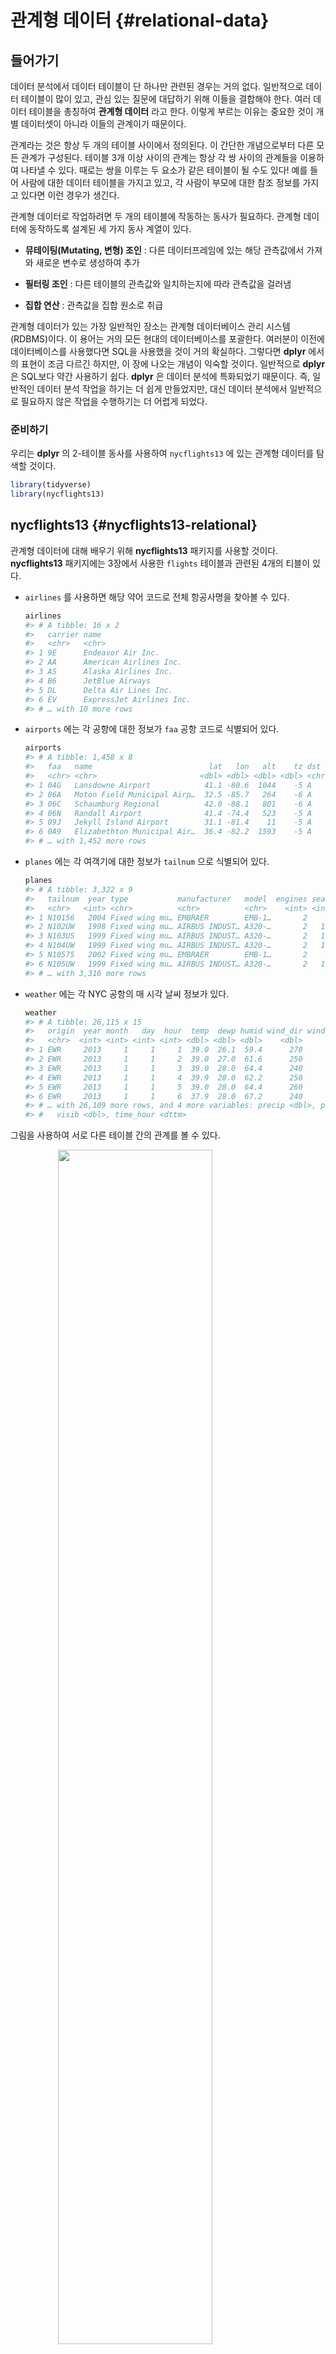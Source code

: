 
# 관계형 데이터 {#relational-data}

## 들어가기

데이터 분석에서 데이터 테이블이 단 하나만 관련된 경우는 거의 없다. 일반적으로 데이터 테이블이 많이 있고, 관심 있는 질문에 대답하기 위해 이들을 결합해야 한다. 여러 데이터 테이블을 총칭하여 **관계형 데이터** 라고 한다. 이렇게 부르는 이유는 중요한 것이 개별 데이터셋이 아니라 이들의 관계이기 때문이다. 

관계라는 것은 항상 두 개의 테이블 사이에서 정의된다. 이 간단한 개념으로부터 다른 모든 관계가 구성된다. 테이블 3개 이상 사이의 관계는 항상 각 쌍 사이의 관계들을 이용하여 나타낼 수 있다. 때로는 쌍을 이루는 두 요소가 같은 테이블이 될 수도 있다! 예를 들어 사람에 대한 데이터 테이블을 가지고 있고, 각 사람이 부모에 대한 참조 정보를 가지고 있다면 이런 경우가 생긴다.

관계형 데이터로 작업하려면 두 개의 테이블에 작동하는 동사가 필요하다. 관계형 데이터에 동작하도록 설계된 세 가지 동사 계열이 있다.

* **뮤테이팅(Mutating, 변형) 조인** : 다른 데이터프레임에 있는 해당 관측값에서 가져와 새로운 변수로 생성하여 추가

* **필터링 조인** : 다른 테이블의 관측값와 일치하는지에 따라 관측값을 걸러냄

* **집합 연산** : 관측값을 집합 원소로 취급
 
관계형 데이터가 있는 가장 일반적인 장소는 관계형 데이터베이스 관리 시스템(RDBMS)이다. 이 용어는 거의 모든 현대의 데이터베이스를 포괄한다. 여러분이 이전에 데이터베이스를 사용했다면 SQL을 사용했을 것이 거의 확실하다. 그렇다면 **dplyr** 에서의 표현이 조금 다르긴 하지만, 이 장에 나오는 개념이 익숙할 것이다. 일반적으로 **dplyr** 은 SQL보다 약간 사용하기 쉽다. **dplyr** 은 데이터 분석에 특화되었기 때문이다. 즉, 일반적인 데이터 분석 작업을 하기는 더 쉽게 만들었지만, 대신 데이터 분석에서 일반적으로 필요하지 않은 작업을 수행하기는 더 어렵게 되었다.

### 준비하기

우리는 **dplyr** 의 2-테이블 동사를 사용하여 `nycflights13` 에 있는 관계형 데이터를 탐색할 것이다.


```r
library(tidyverse)
library(nycflights13)
```

## nycflights13 {#nycflights13-relational}

관계형 데이터에 대해 배우기 위해 **nycflights13**  패키지를 사용할 것이다. **nycflights13**  패키지에는 3장에서 사용한 `flights`  테이블과 관련된 4개의 티블이 있다.

* `airlines` 를 사용하면 해당 약어 코드로 전체 항공사명을 찾아볼 수 있다.

    
    ```r
    airlines
    #> # A tibble: 16 x 2
    #>   carrier name                    
    #>   <chr>   <chr>                   
    #> 1 9E      Endeavor Air Inc.       
    #> 2 AA      American Airlines Inc.  
    #> 3 AS      Alaska Airlines Inc.    
    #> 4 B6      JetBlue Airways         
    #> 5 DL      Delta Air Lines Inc.    
    #> 6 EV      ExpressJet Airlines Inc.
    #> # … with 10 more rows
    ```

*   `airports` 에는 각 공항에 대한 정보가 `faa`  공항 코드로 식별되어 있다.

    
    ```r
    airports
    #> # A tibble: 1,458 x 8
    #>   faa   name                          lat   lon   alt    tz dst   tzone         
    #>   <chr> <chr>                       <dbl> <dbl> <dbl> <dbl> <chr> <chr>         
    #> 1 04G   Lansdowne Airport            41.1 -80.6  1044    -5 A     America/New_Y…
    #> 2 06A   Moton Field Municipal Airp…  32.5 -85.7   264    -6 A     America/Chica…
    #> 3 06C   Schaumburg Regional          42.0 -88.1   801    -6 A     America/Chica…
    #> 4 06N   Randall Airport              41.4 -74.4   523    -5 A     America/New_Y…
    #> 5 09J   Jekyll Island Airport        31.1 -81.4    11    -5 A     America/New_Y…
    #> 6 0A9   Elizabethton Municipal Air…  36.4 -82.2  1593    -5 A     America/New_Y…
    #> # … with 1,452 more rows
    ```

*   `planes` 에는 각 여객기에 대한 정보가 `tailnum` 으로 식별되어 있다.

    
    ```r
    planes
    #> # A tibble: 3,322 x 9
    #>   tailnum  year type           manufacturer   model  engines seats speed engine 
    #>   <chr>   <int> <chr>          <chr>          <chr>    <int> <int> <int> <chr>  
    #> 1 N10156   2004 Fixed wing mu… EMBRAER        EMB-1…       2    55    NA Turbo-…
    #> 2 N102UW   1998 Fixed wing mu… AIRBUS INDUST… A320-…       2   182    NA Turbo-…
    #> 3 N103US   1999 Fixed wing mu… AIRBUS INDUST… A320-…       2   182    NA Turbo-…
    #> 4 N104UW   1999 Fixed wing mu… AIRBUS INDUST… A320-…       2   182    NA Turbo-…
    #> 5 N10575   2002 Fixed wing mu… EMBRAER        EMB-1…       2    55    NA Turbo-…
    #> 6 N105UW   1999 Fixed wing mu… AIRBUS INDUST… A320-…       2   182    NA Turbo-…
    #> # … with 3,316 more rows
    ```

*   `weather` 에는 각 NYC 공항의 매 시각 날씨 정보가 있다.

    
    ```r
    weather
    #> # A tibble: 26,115 x 15
    #>   origin  year month   day  hour  temp  dewp humid wind_dir wind_speed wind_gust
    #>   <chr>  <int> <int> <int> <int> <dbl> <dbl> <dbl>    <dbl>      <dbl>     <dbl>
    #> 1 EWR     2013     1     1     1  39.0  26.1  59.4      270      10.4         NA
    #> 2 EWR     2013     1     1     2  39.0  27.0  61.6      250       8.06        NA
    #> 3 EWR     2013     1     1     3  39.0  28.0  64.4      240      11.5         NA
    #> 4 EWR     2013     1     1     4  39.9  28.0  62.2      250      12.7         NA
    #> 5 EWR     2013     1     1     5  39.0  28.0  64.4      260      12.7         NA
    #> 6 EWR     2013     1     1     6  37.9  28.0  67.2      240      11.5         NA
    #> # … with 26,109 more rows, and 4 more variables: precip <dbl>, pressure <dbl>,
    #> #   visib <dbl>, time_hour <dttm>
    ```

그림을 사용하여 서로 다른 테이블 간의 관계를 볼 수 있다.

<img src="diagrams/relational-nycflights.png" width="70%" style="display: block; margin: auto;" />

이 다이어그램은 꽤 복잡해 보이지만, 실전에서 보게 될 것과 비교하면 간단한 것이다! 이와 같은 다이어그램을 이해하는 데 핵심은 각 관계가 항상 한 쌍의 테이블과 관련되어 있음을 기억하는 것이다. 여러분은 모든 것을 이해할 필요는 없다. 관심 있는 테이블 사이의 연쇄적인 관계를 이해하면 된다.

nycflights13 에서

* `flights` 는 단 하나의 변수인 `tailnum` 을 통해 `planes` 에 연결된다.

* `flights` 는 `carrier`  변수를 통해 `airlines` 에 연결된다.

* `flights` 는 `origin` (출발지) 및 `dest` (목적지) 변수를 통해 두 가지 방법으로 `airports` 에 연결된다.

* `flgiths` 는 `origin` (위치), `year, month, day, hour` (시간)를 통해 `weather` 에 연결된다.

### 연습문제

1.  각 여객기가 출발지에서 목적지까지 날아가는 경로를 대략 그려보고 싶다고 상상해보라. 어떤 변수가 필요한가? 어떤 테이블을 결합해야 하는가?

1. 우리는 앞에서 `weather` 와 `airports`  사이의 관계를 그리는 것을 잊어버렸다. 어떻게 관계되며, 다이어그램을 이용하여 어떻게 그려야 하는가?

1. ` weather`는 출발지 (NYC) 공항에 대한 정보만 포함한다. 미국의 모든 공항에 대한 날씨 기록이 포함되어 있다면 `flights` 와 어떤 관계가 추가되는가?

1. 우리는 일 년 중 어떤 날이 ‘특별하다’는 것을 알고 있으며, 이 날에는 평소보다 적은 수의 사람들이 항공여행을 한다는 것을 알고 있다. 이 데이터를 데이터프레임으로 어떻게 표현하겠는가? 이 테이블의 기본키는 무엇이겠는가? 기존 테이블에 어떻게 연결되는가?

## 키

각 테이블 쌍을 연결하는 데 사용되는 변수를 키라고 한다. 키는 관측값을 고유하게 식별하는 변수 (또는 변수 집합)이다. 간단한 경우 단일 변수만으로 관측값을 식별할 수 있다. 예를 들어 각 여객기는 `tailnum` 으로 고유하게 식별된다. 어떤 경우에는 여러 변수가 필요할 수 있다. 예를 들어 `weather` 의 관측값을 식별하려면 `year, month, day, hour, origin` 의 다섯 가지 변수가 필요하다.

두 가지 유형의 키가 있다.

*   **기본키** 는 자신의 테이블에서 관측값을 고유하게 식별한다. 예를 들어, `planes$tailnum` 은 `planes`  테이블의 각 여객기를 고유하게 식별하므로 기본키이다.

*   **외래키** 는 다른 테이블의 관측값을 고유하게 식별한다. 예를 들어, `flight$tailnum` 은 `flights`  테이블에서 각 항공편을 고유한 여객기와 매칭시키기 때문에 외래키이다.

한 변수가 동시에 기본키이며 외래키일 수 있다. 예를 들어 출발지는 `weather`  기본키의 일부이며, `airport`  테이블의 외래키이기도 하다.

테이블에서 기본키를 확인한 후에는 실제로 기본키가 각 관측값을 고유하게 식별하는지 확인하는 것이 좋다. 이를 수행하는 한 가지 방법은 기본키를 `count()` 하고 `n` 이 1보다 큰 항목을 찾는 것이다.


```r
planes %>% 
  count(tailnum) %>% 
  filter(n > 1)
#> # A tibble: 0 x 2
#> # … with 2 variables: tailnum <chr>, n <int>

weather %>% 
  count(year, month, day, hour, origin) %>% 
  filter(n > 1)
#> # A tibble: 3 x 6
#>    year month   day  hour origin     n
#>   <int> <int> <int> <int> <chr>  <int>
#> 1  2013    11     3     1 EWR        2
#> 2  2013    11     3     1 JFK        2
#> 3  2013    11     3     1 LGA        2
```


때로 테이블에 명시적인 기본키가 없는 경우가 있다. 모든 행은 관측값이지만 어떤 변수를 조합해도 각 행을 신뢰성있게 구분하지 못하는 경우이다. 예를 들어, `flight`  테이블의 기본키는 무엇인가? 여러분은 `date` 에 `flight`  혹은 `tailnum` 을 더한 것으로 생각하겠지만 이들 중 어느 것도 고유하지 않다.


```r
flights %>% 
  count(year, month, day, flight) %>% 
  filter(n > 1)
#> # A tibble: 29,768 x 5
#>    year month   day flight     n
#>   <int> <int> <int>  <int> <int>
#> 1  2013     1     1      1     2
#> 2  2013     1     1      3     2
#> 3  2013     1     1      4     2
#> 4  2013     1     1     11     3
#> 5  2013     1     1     15     2
#> 6  2013     1     1     21     2
#> # … with 29,762 more rows

flights %>% 
  count(year, month, day, tailnum) %>% 
  filter(n > 1)
#> # A tibble: 64,928 x 5
#>    year month   day tailnum     n
#>   <int> <int> <int> <chr>   <int>
#> 1  2013     1     1 N0EGMQ      2
#> 2  2013     1     1 N11189      2
#> 3  2013     1     1 N11536      2
#> 4  2013     1     1 N11544      3
#> 5  2013     1     1 N11551      2
#> 6  2013     1     1 N12540      2
#> # … with 64,922 more rows
```

이 데이터로 작업을 시작할 때 나는 각 항공편 번호(`flight` )가 하루에 한 번만 사용된다고 순진하게 추측했다. 그런 경우라면 특정 항공편의 문제에 대해 훨씬 쉽게 의사 소통할 수 있었을 것이었다. 불행히도 그것은 사실이 아니다! 테이블에 기본키가 없으면 `mutate()` 와 `row_number()` 를 이용하여 기본키를 추가해 보라. 이렇게 하면 필터링을 수행하고 난 후 원래 데이터와 다시 점검할 때 관측값을 쉽게 일치시킬 수 있다. 이를 **대체키(surrogate key)** 라고 한다.

기본키와 이와 대응되는 다른 테이블의 외래키는 **관계** 를 형성한다. 관계는 대개 일대다 관계(one-to-many)이다. 예를 들어 각 항공편에는 여객기가 하나 있지만, 각 여객기에는 여러 항공편이 있다. 다른 데이터에서는 가끔 일대일 관계를 보게 된다. 이것을 일대다 관계의 특별한 경우라고 생각할 수 있다. 다대일(many-to-one) 관계와 일대다 관계를 사용하여 다대다(many-to-many) 관계를 모델링할 수 있다. 예를 들어 이 데이터에는 항공사(`airline` )와 공항(`airport` ) 간 다대다 관계가 있다. 즉, 각 항공사는 많은 공항으로 운항하고, 각 공항에는 많은 항공사가 있다.
 
### 연습문제

1.  `flights` 에 대체키를 추가하라.

1.  다음 데이터셋의 키를 식별하라.

    1. `Lahman::Batting`  
    1. `babynames::babynames` 
    1. `nasaweather::atmos ` 
    1. `fueleconomy::vehicles ` 
    1. `ggplot2::diamonds ` 

    (이를 위해 패키지를 설치하고 설명서를 읽어야 할 수도 있다.)

1.  `Lahman`  패키지의 `Batting, Master, Salaries`  테이블 간의 연결을 나타내는 다이어그램을 그려라. `Master, Managers, AwardsManagers`  사이의 관계를 보여주는 또 다른 다이어그램을 그려라.

    `Batting, Pitching, Fielding`  테이블 간의 관계를 어떻게 규정하겠는가?
    
## 뮤테이팅 조인 {#mutating-joins}

한 쌍의 테이블을 결합하기 위해 살펴볼 첫 번째 도구는 **뮤테이팅 조인(Mutating Join)** 이다. 뮤테이팅 조인을 사용하면 두 테이블의 변수를 결합할 수 있다. 먼저 관측값을 키로 매칭시킨 다음 한 테이블에서 다른 테이블로 변수들을 복사한다.

`mutate()` 와 마찬가지로 조인 함수는 오른쪽에 변수를 추가하므로 이미 많은 변수가 있는 경우 새 변수가 출력되지 않는다. 이 예제에서는 어떤 일이 일어나는지 더 쉽게 보기 위해 더 좁은 데이터셋을 작성한다.


```r
flights2 <- flights %>% 
  select(year:day, hour, origin, dest, tailnum, carrier)
flights2
#> # A tibble: 336,776 x 8
#>    year month   day  hour origin dest  tailnum carrier
#>   <int> <int> <int> <dbl> <chr>  <chr> <chr>   <chr>  
#> 1  2013     1     1     5 EWR    IAH   N14228  UA     
#> 2  2013     1     1     5 LGA    IAH   N24211  UA     
#> 3  2013     1     1     5 JFK    MIA   N619AA  AA     
#> 4  2013     1     1     5 JFK    BQN   N804JB  B6     
#> 5  2013     1     1     6 LGA    ATL   N668DN  DL     
#> 6  2013     1     1     5 EWR    ORD   N39463  UA     
#> # … with 336,770 more rows
```

(RStudio에서는 `View()` 를 사용하여 이 문제를 피할 수도 있음을 기억하라.)

`flight2`  데이터에 항공사 전체 이름을 추가하려고 한다고 가정하자. `left_join()` 으로 `airlines` 와 `flights2`  데이터프레임을 결합할 수 있다.



```r
flights2 %>%
  select(-origin, -dest) %>% 
  left_join(airlines, by = "carrier")
#> # A tibble: 336,776 x 7
#>    year month   day  hour tailnum carrier name                  
#>   <int> <int> <int> <dbl> <chr>   <chr>   <chr>                 
#> 1  2013     1     1     5 N14228  UA      United Air Lines Inc. 
#> 2  2013     1     1     5 N24211  UA      United Air Lines Inc. 
#> 3  2013     1     1     5 N619AA  AA      American Airlines Inc.
#> 4  2013     1     1     5 N804JB  B6      JetBlue Airways       
#> 5  2013     1     1     6 N668DN  DL      Delta Air Lines Inc.  
#> 6  2013     1     1     5 N39463  UA      United Air Lines Inc. 
#> # … with 336,770 more rows
```

`flights2` 은 `airlines` 와 결합하여, 새로운 변수 `name` 이 추가되었다. 이것이 내가 이 유형의 조인을 뮤테이팅 조인이라고 부르는 이유이다. 이 경우 `mutate()` 와 R 의 베이스 서브셋작업을 사용하여 같은 위치에 도달할 수 있다.


```r
flights2 %>%
  select(-origin, -dest) %>% 
  mutate(name = airlines$name[match(carrier, airlines$carrier)])
#> # A tibble: 336,776 x 7
#>    year month   day  hour tailnum carrier name                  
#>   <int> <int> <int> <dbl> <chr>   <chr>   <chr>                 
#> 1  2013     1     1     5 N14228  UA      United Air Lines Inc. 
#> 2  2013     1     1     5 N24211  UA      United Air Lines Inc. 
#> 3  2013     1     1     5 N619AA  AA      American Airlines Inc.
#> 4  2013     1     1     5 N804JB  B6      JetBlue Airways       
#> 5  2013     1     1     6 N668DN  DL      Delta Air Lines Inc.  
#> 6  2013     1     1     5 N39463  UA      United Air Lines Inc. 
#> # … with 336,770 more rows
```

그러나 이 방법은 여러 변수를 매치시켜야 할 경우 일반화하기 어렵고, 또 전체적인 의도를 파악하기 위해서는 코드를 자세히 읽어야 한다는 단점이 있다.

다음 절에서는 뮤테이팅 조인의 작동 방식에 대해 자세히 설명한다. 우선 조인을 어떻게 시각적으로 표현하는지부터 배운다. 그런 다음 이를 사용하여 4개의 뮤테이팅 조인 함수, 즉 하나의 내부 조인(inner join)과 3개의 외부 조인(outer join)을 설명한다. 실제 데이터로 작업할 때 키가 항상 관측값을 고유하게 식별하지는 않기 때문에 다음으로는 고유한 매치가 없을 때 발생하는 상황에 대해 이야기하겠다. 마지막으로 조인이 정해졌을 때 어떤 변수가 이 조인의 키인지 **dplyr** 에 알려주는 방법을 배운다.

### 조인 이해하기

조인이 어떻게 작동하는지 배우기 위해 시각적 표현을 사용한다.

<img src="diagrams/join-setup.png" width="118" style="display: block; margin: auto;" />

```r
x <- tribble(
  ~key, ~val_x,
     1, "x1",
     2, "x2",
     3, "x3"
)
y <- tribble(
  ~key, ~val_y,
     1, "y1",
     2, "y2",
     4, "y3"
)
```

색상이 있는 열은 ’키’ 변수를 나타내며, 테이블 사이의 행을 일치시키는 데 사용된다. 회색 열은 함께 따라가는 ’값’ 열을 나타낸다. 이 예제에서는 단일 키 변수와 단일 값 변수가 있지만, 다중 키와 다중 값으로 자연스럽게 일반화된다.

조인은 `x` 의 각 행을 `y` 의 0, 1 개 또는 여러 행에 연결하는 방법이다. 다음 다이어그램은 각각의 매칭 후보를 한 쌍의 선의 교차점으로 보여준다.

<img src="diagrams/join-setup2.png" width="166" style="display: block; margin: auto;" />

(주의 깊게 살펴보면 `x` 의 키 열과 값 열의 순서가 바뀌었음을 알 수 있다. 이는 조인이 키를 기반으로 매칭하며 값은 단지 따라간다는 것을 강조하기 위한 것이다.)

실제 조인에서는 매치 항목이 점으로 표시된다. 도트 수 = 매치 수 = 출력의 행 수이다.

<img src="diagrams/join-inner.png" width="338" style="display: block; margin: auto;" />

### 내부 조인 {#inner-join}

가장 간단한 조인 유형은 **내부 조인** 이다. 내부 조인은 키가 같을 때마다 두 관측값을 매칭한다.

<img src="diagrams/join-inner.png" width="338" style="display: block; margin: auto;" />

(정확하게 말하면 같음연산자(equality operator)를 사용하여 키가 매치되기 때문에 내부 **동등 조인(equijoin)** 이다. 대부분의 조인은 동등 조인이므로 우리는 일반적으로 이러한 상세한 내용을 생략한다.)

내부 조인(inner join)의 출력은 키, `x` 값 및 `y` 값을 포함하는 새로운 데이터프레임이다. `by` 를 사용하여 어떤 변수가 키인지를 지정한다.


```r
x %>% 
  inner_join(y, by = "key")
#> # A tibble: 2 x 3
#>     key val_x val_y
#>   <dbl> <chr> <chr>
#> 1     1 x1    y1   
#> 2     2 x2    y2
```

내부 조인의 가장 중요한 특성은 매칭되지 않는 행은 결과에 포함되지 않는다는 점이다. 즉, 내부 조인은 관측값을 잃어버리기 쉽기 때문에 일반적으로 분석에 사용하기에 적합하지 않다.

### 외부 조인 {#outer-join}

내부 조인에서는 두 테이블 모두에 나타나는 관측값이 보존된다. 외부 조인(outer join)에서는 적어도 하나의 테이블에 있는 관측값은 보존된다. 외부 조인에는 세 가지 유형이 있다.

* **왼쪽 조인(left join)** 은 `x` 의 모든 관측값을 보존한다.
* **오른쪽 조인(right join)** 은 `y` 의 모든 관측값을 보존한다.
* **전체 조인(full join)** 은 `x` 와 `y` 의 모든 관측값을 보존한다.

이러한 조인은 각 테이블에 ’가상’ 관측값을 추가하여 작동한다. 이 관측값에는 항상 매칭되는 키 (다른 키가 매칭되지 않는 경우)와 `NA` 로 채워진 값이 있다.

그래픽으로 보면 다음과 같다.


<img src="diagrams/join-outer.png" width="355" style="display: block; margin: auto;" />

가장 일반적으로 사용되는 조인은 왼쪽 조인이다. 매칭되지 않는 경우에도 원본 관측값을 보존하므로 다른 테이블에서 추가 데이터를 조회할 때마다 이 작업을 사용한다. 왼쪽 조인이, 작업 시 기본 조인이 되어야 한다. 다른 조인을 선호해야 하는 명백한 이유가 없다면 왼쪽 조인을 사용하라.

서로 다른 유형의 조인을 묘사하는 또 다른 방법은 벤 다이어그램을 사용하는 것이다.

<img src="diagrams/join-venn.png" width="551" style="display: block; margin: auto;" />

그러나 이 표현법은 완벽하지 않다. 조인 유형들이 각각 어떤 테이블의 관측값을 보존하는지 알려주긴 하지만, 커다란 제약사항이 있다. 벤 다이어그램은 키가 고유하게 관측값을 식별하지 못할 때 어떤 일이 발생하는지를 표현할 수 없다.

### 중복키 {#join-matches}

지금까지 모든 테이블은 키가 고유하다고 가정했다. 하지만 항상 그런 것은 아니다. 이 절에서는 키가 고유하지 않은 경우 어떻게 되는지 설명한다. 두 가지 경우가 있다.

1.  하나의 테이블에 중복키가 있다. 중복키는 추가적인 정보를 넣을 때 유용한데 일반적으로 일대다 관계가 있기 때문이다.

    <img src="diagrams/join-one-to-many.png" width="279" style="display: block; margin: auto;" />

    출력에서 약간 다른 위치에 키 열을 놓은 것을 확인하라. 이것은 키가 `y` 의 기본키이고 `x` 의 외래키임을 보여준다.
    
    
    ```r
    x <- tribble(
      ~key, ~val_x,
         1, "x1",
         2, "x2",
         2, "x3",
         1, "x4"
    )
    y <- tribble(
      ~key, ~val_y,
         1, "y1",
         2, "y2"
    )
    left_join(x, y, by = "key")
    #> # A tibble: 4 x 3
    #>     key val_x val_y
    #>   <dbl> <chr> <chr>
    #> 1     1 x1    y1   
    #> 2     2 x2    y2   
    #> 3     2 x3    y2   
    #> 4     1 x4    y1
    ```

1.  두 테이블 모두 중복 키가 있다. 키가 어느 테이블에서도 고유하게 관측값을 식별하지 않기 때문에 이것은 일반적으로 에러이다. 중복 키를 결합하면 가능한 모든 조합인 데카르트곱(Cartesian product)을 얻을 수 있다.

    <img src="diagrams/join-many-to-many.png" width="342" style="display: block; margin: auto;" />

    
    ```r
    x <- tribble(
      ~key, ~val_x,
         1, "x1",
         2, "x2",
         2, "x3",
         3, "x4"
    )
    y <- tribble(
      ~key, ~val_y,
         1, "y1",
         2, "y2",
         2, "y3",
         3, "y4"
    )
    left_join(x, y, by = "key")
    #> # A tibble: 6 x 3
    #>     key val_x val_y
    #>   <dbl> <chr> <chr>
    #> 1     1 x1    y1   
    #> 2     2 x2    y2   
    #> 3     2 x2    y3   
    #> 4     2 x3    y2   
    #> 5     2 x3    y3   
    #> 6     3 x4    y4
    ```

### 키열 정의하기 {#join-by}

지금까지 테이블 쌍은 항상 하나의 변수에 의해 조인되었으며 그 변수는 두 테이블에서 같은 이름을 가졌었다. 그 제약은 `by = "key"` 로 코드화되었다. `by` 에 다른 값을 사용하여 다른 방법으로 테이블을 연결할 수 있다.

  * 기본값 `by = NULL` 을 사용하면 두 테이블에 있는 모든 변수를 사용하며 이는 자연 조인(natural join)이라 부른다. 예를 들어 `flights`  및 `weather`  테이블은 공통 변수인 `year, month, day, hour, origin` 으로 매치된다.

    
    ```r
    flights2 %>% 
      left_join(weather)
    #> Joining, by = c("year", "month", "day", "hour", "origin")
    #> # A tibble: 336,776 x 18
    #>    year month   day  hour origin dest  tailnum carrier  temp  dewp humid
    #>   <int> <int> <int> <dbl> <chr>  <chr> <chr>   <chr>   <dbl> <dbl> <dbl>
    #> 1  2013     1     1     5 EWR    IAH   N14228  UA       39.0  28.0  64.4
    #> 2  2013     1     1     5 LGA    IAH   N24211  UA       39.9  25.0  54.8
    #> 3  2013     1     1     5 JFK    MIA   N619AA  AA       39.0  27.0  61.6
    #> 4  2013     1     1     5 JFK    BQN   N804JB  B6       39.0  27.0  61.6
    #> 5  2013     1     1     6 LGA    ATL   N668DN  DL       39.9  25.0  54.8
    #> 6  2013     1     1     5 EWR    ORD   N39463  UA       39.0  28.0  64.4
    #> # … with 336,770 more rows, and 7 more variables: wind_dir <dbl>,
    #> #   wind_speed <dbl>, wind_gust <dbl>, precip <dbl>, pressure <dbl>,
    #> #   visib <dbl>, time_hour <dttm>
    ```

  * 문자형 벡터 `by = "x"` . 이것은 자연 결합과 같지만 일부 공통 변수만 사용한다. 예를 들어 `flights` 와 `planes` 에는 `year` 변수가 있지만 서로 다른 의미이므로 `tailnum` 으로만 조인하고 싶다.
  
    
    ```r
    flights2 %>% 
      left_join(planes, by = "tailnum")
    #> # A tibble: 336,776 x 16
    #>   year.x month   day  hour origin dest  tailnum carrier year.y type 
    #>    <int> <int> <int> <dbl> <chr>  <chr> <chr>   <chr>    <int> <chr>
    #> 1   2013     1     1     5 EWR    IAH   N14228  UA        1999 Fixe…
    #> 2   2013     1     1     5 LGA    IAH   N24211  UA        1998 Fixe…
    #> 3   2013     1     1     5 JFK    MIA   N619AA  AA        1990 Fixe…
    #> 4   2013     1     1     5 JFK    BQN   N804JB  B6        2012 Fixe…
    #> 5   2013     1     1     6 LGA    ATL   N668DN  DL        1991 Fixe…
    #> 6   2013     1     1     5 EWR    ORD   N39463  UA        2012 Fixe…
    #> # … with 336,770 more rows, and 6 more variables: manufacturer <chr>,
    #> #   model <chr>, engines <int>, seats <int>, speed <int>, engine <chr>
    ```

    `year` 변수 (두 입력 데이터프레임 모두에 나타나지만 같지 않도록 제한시킴)는 접미사가 붙어서 출력에서 헷갈리지 않게 된 것을 확인하라.

  * 이름있는 문자 벡터, `by = c("a" = "b")` . 테이블 `x` 의 변수 `a` 와 테이블 `y` 의 변수 `b` 를 매칭시킨다. `x` 의 변수가 출력에 사용된다.

    예를 들어 지도를 그리려면 `flights`  데이터를 각 공항의 위치(`lat` 과 `lon` , 위도와 경도)가 포함된 `airports`  데이터와 결합해야 한다. 각 항공편에는 출발 공항과 도착 공항이 있으므로 어떤 것에 조인할지 지정해야 한다.

    
    ```r
    flights2 %>% 
      left_join(airports, c("dest" = "faa"))
    #> # A tibble: 336,776 x 15
    #>    year month   day  hour origin dest  tailnum carrier name    lat   lon   alt
    #>   <int> <int> <int> <dbl> <chr>  <chr> <chr>   <chr>   <chr> <dbl> <dbl> <dbl>
    #> 1  2013     1     1     5 EWR    IAH   N14228  UA      Geor…  30.0 -95.3    97
    #> 2  2013     1     1     5 LGA    IAH   N24211  UA      Geor…  30.0 -95.3    97
    #> 3  2013     1     1     5 JFK    MIA   N619AA  AA      Miam…  25.8 -80.3     8
    #> 4  2013     1     1     5 JFK    BQN   N804JB  B6      <NA>   NA    NA      NA
    #> 5  2013     1     1     6 LGA    ATL   N668DN  DL      Hart…  33.6 -84.4  1026
    #> 6  2013     1     1     5 EWR    ORD   N39463  UA      Chic…  42.0 -87.9   668
    #> # … with 336,770 more rows, and 3 more variables: tz <dbl>, dst <chr>,
    #> #   tzone <chr>
    
    flights2 %>% 
      left_join(airports, c("origin" = "faa"))
    #> # A tibble: 336,776 x 15
    #>    year month   day  hour origin dest  tailnum carrier name    lat   lon   alt
    #>   <int> <int> <int> <dbl> <chr>  <chr> <chr>   <chr>   <chr> <dbl> <dbl> <dbl>
    #> 1  2013     1     1     5 EWR    IAH   N14228  UA      Newa…  40.7 -74.2    18
    #> 2  2013     1     1     5 LGA    IAH   N24211  UA      La G…  40.8 -73.9    22
    #> 3  2013     1     1     5 JFK    MIA   N619AA  AA      John…  40.6 -73.8    13
    #> 4  2013     1     1     5 JFK    BQN   N804JB  B6      John…  40.6 -73.8    13
    #> 5  2013     1     1     6 LGA    ATL   N668DN  DL      La G…  40.8 -73.9    22
    #> 6  2013     1     1     5 EWR    ORD   N39463  UA      Newa…  40.7 -74.2    18
    #> # … with 336,770 more rows, and 3 more variables: tz <dbl>, dst <chr>,
    #> #   tzone <chr>
    ```

### 연습문제

1.  목적지별 평균 연착시간을 계산한 다음, `airports`  데이터프레임에 조인하여 연착의 공간 분포를 표시하라. 다음을 이용하여 미국 지도를 쉽게 그릴 수 있다.

    
    ```r
    airports %>%
      semi_join(flights, c("faa" = "dest")) %>%
      ggplot(aes(lon, lat)) +
        borders("state") +
        geom_point() +
        coord_quickmap()
    ```

     (`semi_join()` 이 무엇인지 몰라도 걱정하지 마라. 다음에 배울 것이다.)
    점의 크기 또는 색깔로 각 공항의 평균 연착 시간을 표시할 수 있다.

1. `flights` 에 출발지와 목적지의 위치 (즉, `lat` 과 `lon` )를 추가하라.

1. 여객기의 나이와 연착 시간 사이에 관계가 있는가?

1. 어떤 기상 조건이 연착 가능성을 더 높이는가? 

1. 2013년 6 월 13 일에 무슨 일이 일어났는가? 연착의 공간 패턴을 표시한 다음 구글을 사용하여 날씨와 상호참조하라.

    

### 기타 구현

`base::merge()` 는 네 가지 유형의 뮤테이팅 조인을 모두 수행할 수 있다.

dplyr              | merge
-------------------|-------------------------------------------
`inner_join(x, y)` | `merge(x, y)`
`left_join(x, y)`  | `merge(x, y, all.x = TRUE)`
`right_join(x, y)` | `merge(x, y, all.y = TRUE)`,
`full_join(x, y)`  | `merge(x, y, all.x = TRUE, all.y = TRUE)`

특정 **dplyr**  동사의 장점은 코드의 의도를 좀 더 명확하게 전달한다는 것이다. 즉, 조인 간의 차이는 실제로 중요하지만 `merge()`  인수에 숨어 있다. **dplyr** 의 조인은 상당히 빠르며 행 순서를 어지럽히지 않는다.

**dplyr** 의 규칙은 SQL에 기반을 두므로 서로 옮겨쓰는 것은 복잡하지 않다.

dplyr                        | SQL
-----------------------------|-------------------------------------------
`inner_join(x, y, by = "z")` | `SELECT * FROM x INNER JOIN y USING (z)`
`left_join(x, y, by = "z")`  | `SELECT * FROM x LEFT OUTER JOIN y USING (z)`
`right_join(x, y, by = "z")` | `SELECT * FROM x RIGHT OUTER JOIN y USING (z)`
`full_join(x, y, by = "z")`  | `SELECT * FROM x FULL OUTER JOIN y USING (z)`

’INNER’및 ’OUTER’는 선택적이며 종종 생략된다.

`inner_join(x, y, by = c("a" = "b"))` 과 같이 테이블 간에 다른 변수를 결합하는 것은, SQL에서 약간 다른 문법을 사용한다. `SELECT * FROM x INNER JOIN y ON x.a = y.b` . 이 구문에서 알 수 있듯이, SQL은 **dplyr** 보다 폭넓은 조인 유형을 지원하는데 등식이 아닌 다른 제약 조건을 사용하여 테이블을 연결할 수도 있다. (비동등 조인(non-equisjoins)라고도 함)

## 필터링 조인 {#filtering-joins}

필터링 조인(Filtering join)은 뮤테이팅 조인과 같은 방식으로 관측값을 매칭하지만 변수가 아닌 관측값에 영향을 준다. 두 가지 유형이 있다.

* `semi_join(x, y)` 는 `y` 와 매치되는 `x` 의 모든 관측값을 **보존한다** .
* `anti_join(x, y)` 는 `y` 와 매치되는 `x` 의 모든 관측값을 **삭제한다** .

세미 조인(Semi-joins)은 필터링된 요약 테이블을 다시 원래 행과 매치시키는 데 유용하다. 예를 들어 가장 인기 있는 상위 10개 도착지를 구했다고 가정해보자.


```r
top_dest <- flights %>%
  count(dest, sort = TRUE) %>%
  head(10)
top_dest
#> # A tibble: 10 x 2
#>   dest      n
#>   <chr> <int>
#> 1 ORD   17283
#> 2 ATL   17215
#> 3 LAX   16174
#> 4 BOS   15508
#> 5 MCO   14082
#> 6 CLT   14064
#> # … with 4 more rows
```

이제 그 목적지 중 한 곳으로 운행한 항공편을 찾고 싶다면 직접 필터를 만들 수 있다.


```r
flights %>% 
  filter(dest %in% top_dest$dest)
#> # A tibble: 141,145 x 19
#>    year month   day dep_time sched_dep_time dep_delay arr_time sched_arr_time
#>   <int> <int> <int>    <int>          <int>     <dbl>    <int>          <int>
#> 1  2013     1     1      542            540         2      923            850
#> 2  2013     1     1      554            600        -6      812            837
#> 3  2013     1     1      554            558        -4      740            728
#> 4  2013     1     1      555            600        -5      913            854
#> 5  2013     1     1      557            600        -3      838            846
#> 6  2013     1     1      558            600        -2      753            745
#> # … with 141,139 more rows, and 11 more variables: arr_delay <dbl>,
#> #   carrier <chr>, flight <int>, tailnum <chr>, origin <chr>, dest <chr>,
#> #   air_time <dbl>, distance <dbl>, hour <dbl>, minute <dbl>, time_hour <dttm>
```

그러나 이러한 접근 방식을 여러 변수로 확장하는 것은 어렵다. 예를 들어 평균 연착시간이 가장 길었던 날 10일을 골라냈다고 상상해보라. `year, month, day` 를 사용하여 다시 항공편과 일치시키는 필터 구문을 어떻게 작성할 수 있는가?

한편 뮤테이팅 조인과 같이 두 테이블을 연결하는 세미 조인을 사용할 수 있지만 새 열을 추가하는 대신 `y` 에서 일치하는 `x` 의 행만 보존한다.



```r
flights %>% 
  semi_join(top_dest)
#> Joining, by = "dest"
#> # A tibble: 141,145 x 19
#>    year month   day dep_time sched_dep_time dep_delay arr_time sched_arr_time
#>   <int> <int> <int>    <int>          <int>     <dbl>    <int>          <int>
#> 1  2013     1     1      542            540         2      923            850
#> 2  2013     1     1      554            600        -6      812            837
#> 3  2013     1     1      554            558        -4      740            728
#> 4  2013     1     1      555            600        -5      913            854
#> 5  2013     1     1      557            600        -3      838            846
#> 6  2013     1     1      558            600        -2      753            745
#> # … with 141,139 more rows, and 11 more variables: arr_delay <dbl>,
#> #   carrier <chr>, flight <int>, tailnum <chr>, origin <chr>, dest <chr>,
#> #   air_time <dbl>, distance <dbl>, hour <dbl>, minute <dbl>, time_hour <dttm>
```

세미 조인은 그래픽으로 다음과 같이 표현된다.

<img src="diagrams/join-semi.png" width="307" style="display: block; margin: auto;" />

매칭되었는지 여부만이 중요하다. 즉, 어떤 관측값이 매칭되는지는 중요하지 않다. 이는 필터링 조인은 뮤테이팅 조인처럼 행을 복제하지는 않는다는 것을 의미한다.

<img src="diagrams/join-semi-many.png" width="312" style="display: block; margin: auto;" />

세미 조인의 반대는 안티 조인이다. 안티 조인은 매칭되지 않는 행을 보존한다.

<img src="diagrams/join-anti.png" width="307" style="display: block; margin: auto;" />

안티 조인(Anti-join)은 조인 불일치를 진단하는 데 유용하다. 예를 들어 `flights`과 `planes` 를 연결하는 경우, `planes` 에 매치되지 않는 `flights` 이 많다는 것을 알고 싶을 수 있다.


```r
flights %>%
  anti_join(planes, by = "tailnum") %>%
  count(tailnum, sort = TRUE)
#> # A tibble: 722 x 2
#>   tailnum     n
#>   <chr>   <int>
#> 1 <NA>     2512
#> 2 N725MQ    575
#> 3 N722MQ    513
#> 4 N723MQ    507
#> 5 N713MQ    483
#> 6 N735MQ    396
#> # … with 716 more rows
```

### 연습문제

1.  항공편에 `tailnum` 이 없는 것은 무엇을 의미하는가? `planes` 에 매치되는 관측값이 없는 `tailnum`  관측값의 공통점은 무엇인가? 
    (힌트: 한 변수가 문제의 약 90%를 설명한다.)

1. `flights` 를 필터링하여 최소 100 편의 운행을 한 여객기의 항공편만 표시하라.

1. `fueleconomy::vehicles` 와 `fueleconomy::common` 을 결합하여 가장 많은 차량 모델의 레코드만 찾아라.

1. 최악의 연착 시간을 가진 (1년 중) 48시간을 찾아라. 날씨 데이터와 교차 참조하라. 어떤 패턴을 볼 수 있는가?

1. `anti_join(flights, airports, by = c("dest" = "faa"))` 을 보고 무엇을 알 수 있는가? `anti_join(airports, flights, by = c("faa" = "dest"))` 은 어떤가? 

1. 각 항공기는 단일 항공사에 의해 운항되므로 항공기와 항공사 간에 암묵적인 관계가 있을 것으로 예상할 수 있다. 이전 절에서 배운 도구를 사용하여 이 가설을 확인하거나 기각하라.

## 조인 문제

이 장에서 작업하고 있는 데이터는 문제가 거의 발생하지 않도록 미리 정제되었다. 여러분의 데이터는 그리 깨끗하지 않을 것이므로 조인을 원활하게 하기 위해서 주어진 데이터에 수행해야 하는 몇 가지 작업이 있다.

1.  우선 각 테이블에서 기본키를 구성하는 변수들을 식별하라. 경험적이 아니라 데이터 이해를 바탕으로, 고유한 식별자가 되는 변수의 조합을 찾아야 한다. 변수가 의미하는 바를 고려하지 않고 찾는다면 우연히도 현재의 데이터에서는 고유한 조합이지만 일반적으로는 그렇지 않을 수 있다.

    예를 들어 고도(altitude)와 경도는 각 공항을 고유하게 식별하지만 좋은 식별자는 아니다!


    
    ```r
    airports %>% count(alt, lon) %>% filter(n > 1)
    #> # A tibble: 0 x 3
    #> # … with 3 variables: alt <dbl>, lon <dbl>, n <int>
    ```

1.  기본 키의 변수들에 결측값이 없는지 확인하라. 값이 결측된 경우에는 관측값을 식별할 수 없다!

1.  외래 키가 다른 테이블의 기본 키와 매칭되는지 확인하라. 가장 좋은 방법은 `anti_join()` 을 사용하는 것이다. 데이터 입력 에러로 인해 키가 매칭되지 않는 경우는 흔하다. 이를 고치는 것은 큰 작업일 때가 많다.

    키가 결측된 경우 매칭되지 않는 행을 삭제할 것인지를 신중하게 고려하면서 내부 조인과 외부 조인을 신중히 고려해야 한다.

조인이 원활하게 진행되었는지 확인하기 위해 조인 전후의 행 수만 살피는 것은 충분하지 않다. 두 테이블 모두에 중복 키가 있는 내부 조인의 경우, 불행히도, 삭제된 행 수가 복제된 행 수와 정확히 같을 수 있다!

## 집합 연산 {#set-operations}

2테이블 동사의 마지막 유형은 집합 연산이다. 일반적으로 이 필터는 가장 드물게 사용하지만, 복잡한 필터를 단순한 필터들로 분해하려는 경우에 가끔 유용하다. 이 모든 연산은 행 전체에 동작하는데 모든 변수의 값을 비교한다. 이 집합 연산은 `x` 와 `y`  입력이 같은 변수를 가지는 것을 간주하며 관측값을 집합으로 취급한다.

* `intersect(x, y)` 
    `x, y`  모두에 있는 관측값만 반환
* `union(x, y)`   
    `x` 와 `y` 의 고유한 관측값을 반환
* `setdiff(x, y)` 
    `x` 에 있지만, `y` 에 없는 관측값을 반환
 
아래의 간단한 데이터에 대해서,



```r
df1 <- tribble(
  ~x, ~y,
   1,  1,
   2,  1
)
df2 <- tribble(
  ~x, ~y,
   1,  1,
   1,  2
)
```

네 가지 연산은 다음과 같다.


```r
intersect(df1, df2)
#> # A tibble: 1 x 2
#>       x     y
#>   <dbl> <dbl>
#> 1     1     1

# 열이 4개가 아니라 3개임을 주목
union(df1, df2)
#> # A tibble: 3 x 2
#>       x     y
#>   <dbl> <dbl>
#> 1     1     1
#> 2     2     1
#> 3     1     2

setdiff(df1, df2)
#> # A tibble: 1 x 2
#>       x     y
#>   <dbl> <dbl>
#> 1     2     1

setdiff(df2, df1)
#> # A tibble: 1 x 2
#>       x     y
#>   <dbl> <dbl>
#> 1     1     2
```
